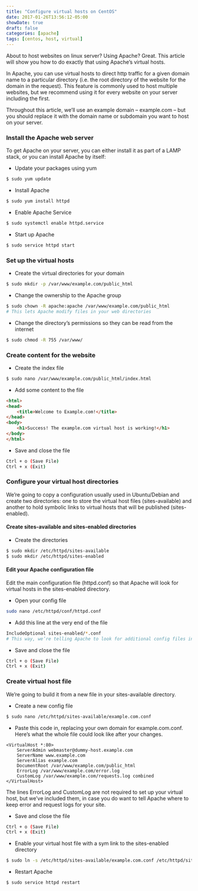```yaml
---
title: "Configure virtual hosts on CentOS"
date: 2017-01-26T13:56:12-05:00
showDate: true
draft: false
categories: [apache]
tags: [centos, host, virtual]
---
```


About to host websites on linux server? Using Apache? Great. This article will show you how to do exactly that using Apache’s virtual hosts.

In Apache, you can use virtual hosts to direct http traffic for a given domain name to a particular directory (i.e. the root directory of the website for the domain in the request). This feature is commonly used to host multiple websites, but we recommend using it for every website on your server including the first.

Throughout this article, we’ll use an example domain – example.com – but you should replace it with the domain name or subdomain you want to host on your server.

### Install the Apache web server
To get Apache on your server, you can either install it as part of a LAMP stack, or you can install Apache by itself:

- Update your packages using yum 

```sh
$ sudo yum update
```
- Install Apache

```sh
$ sudo yum install httpd
```

- Enable Apache Service

```sh
$ sudo systemctl enable httpd.service
```

- Start up Apache

```sh
$ sudo service httpd start
```

### Set up the virtual hosts

- Create the virtual directories for your domain

```sh
$ sudo mkdir -p /var/www/example.com/public_html
```

- Change the ownership to the Apache group

```sh
$ sudo chown -R apache:apache /var/www/example.com/public_html
# This lets Apache modify files in your web directories
```

- Change the directory’s permissions so they can be read from the internet

```sh
$ sudo chmod -R 755 /var/www/
```

### Create content for the website
- Create the index file

```sh 
$ sudo nano /var/www/example.com/public_html/index.html
```
- Add some content to the file

```html 
<html>
<head>
    <title>Welcome to Example.com!</title>
</head>
<body>
    <h1>Success! The example.com virtual host is working!</h1>
</body>
</html>
```
- Save and close the file

```sh 
Ctrl + o (Save File)
Ctrl + x (Exit)
```

### Configure your virtual host directories
We’re going to copy a configuration usually used in Ubuntu/Debian and create two directories: one to store the virtual host files (sites-available) and another to hold symbolic links to virtual hosts that will be published (sites-enabled).

#### Create sites-available and sites-enabled directories
- Create the directories

```sh 
$ sudo mkdir /etc/httpd/sites-available
$ sudo mkdir /etc/httpd/sites-enabled
```

#### Edit your Apache configuration file
Edit the main configuration file (httpd.conf) so that Apache will look for virtual hosts in the sites-enabled directory.

- Open your config file

```sh 
sudo nano /etc/httpd/conf/httpd.conf
```

- Add this line at the very end of the file

```sh 
IncludeOptional sites-enabled/*.conf
# This way, we’re telling Apache to look for additional config files in the sites-enabled directory
```

- Save and close the file

```sh 
Ctrl + o (Save File)
Ctrl + x (Exit)
```

### Create virtual host file
We’re going to build it from a new file in your sites-available directory.

- Create a new config file

```sh 
$ sudo nano /etc/httpd/sites-available/example.com.conf
```

- Paste this code in, replacing your own domain for example.com.conf. Here’s what the whole file could look like after your changes.

```apacheconfig 
<VirtualHost *:80>
    ServerAdmin webmaster@dummy-host.example.com    
    ServerName www.example.com
    ServerAlias example.com 
    DocumentRoot /var/www/example.com/public_html 
    ErrorLog /var/www/example.com/error.log 
    CustomLog /var/www/example.com/requests.log combined 
</VirtualHost>
```

The lines ErrorLog and CustomLog are not required to set up your virtual host, but we’ve included them, in case you do want to tell Apache where to keep error and request logs for your site.

- Save and close the file

```sh 
Ctrl + o (Save File)
Ctrl + x (Exit)
```

- Enable your virtual host file with a sym link to the sites-enabled directory

```sh 
$ sudo ln -s /etc/httpd/sites-available/example.com.conf /etc/httpd/sites-enabled/example.com.conf
```

- Restart Apache

```sh 
$ sudo service httpd restart
```